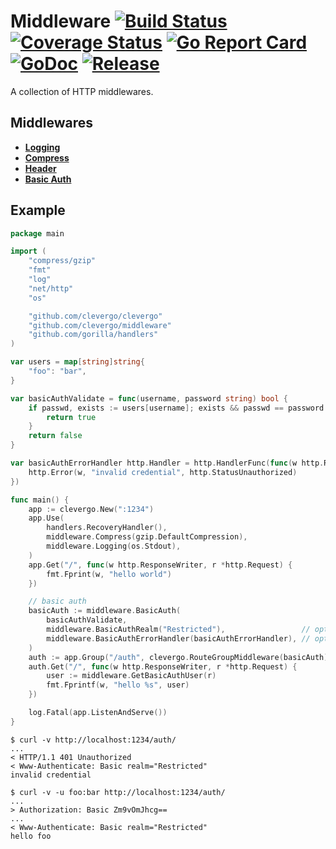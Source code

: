 # Middleware [![Build Status](https://travis-ci.org/clevergo/middleware.svg?branch=master)](https://travis-ci.org/clevergo/middleware) [![Coverage Status](https://coveralls.io/repos/github/clevergo/middleware/badge.svg?branch=master)](https://coveralls.io/github/clevergo/middleware?branch=master) [![Go Report Card](https://goreportcard.com/badge/github.com/clevergo/middleware)](https://goreportcard.com/report/github.com/clevergo/middleware) [![GoDoc](https://img.shields.io/badge/godoc-reference-blue)](https://pkg.go.dev/github.com/clevergo/middleware) [![Release](https://img.shields.io/github/release/clevergo/middleware.svg?style=flat-square)](https://github.com/clevergo/middleware/releases)

A collection of HTTP middlewares.

## Middlewares

- [**Logging**](https://pkg.go.dev/github.com/clevergo/middleware#Logging)
- [**Compress**](https://pkg.go.dev/github.com/clevergo/middleware#Compress)
- [**Header**](https://pkg.go.dev/github.com/clevergo/middleware#Header)
- [**Basic Auth**](https://pkg.go.dev/github.com/clevergo/middleware#BasicAuth)


## Example

```go
package main

import (
	"compress/gzip"
	"fmt"
	"log"
	"net/http"
	"os"

	"github.com/clevergo/clevergo"
	"github.com/clevergo/middleware"
	"github.com/gorilla/handlers"
)

var users = map[string]string{
	"foo": "bar",
}

var basicAuthValidate = func(username, password string) bool {
	if passwd, exists := users[username]; exists && passwd == password {
		return true
	}
	return false
}

var basicAuthErrorHandler http.Handler = http.HandlerFunc(func(w http.ResponseWriter, r *http.Request) {
	http.Error(w, "invalid credential", http.StatusUnauthorized)
})

func main() {
	app := clevergo.New(":1234")
	app.Use(
		handlers.RecoveryHandler(),
		middleware.Compress(gzip.DefaultCompression),
		middleware.Logging(os.Stdout),
	)
	app.Get("/", func(w http.ResponseWriter, r *http.Request) {
		fmt.Fprint(w, "hello world")
	})

	// basic auth
	basicAuth := middleware.BasicAuth(
		basicAuthValidate,
		middleware.BasicAuthRealm("Restricted"),                 // optional.
		middleware.BasicAuthErrorHandler(basicAuthErrorHandler), // optional.
	)
	auth := app.Group("/auth", clevergo.RouteGroupMiddleware(basicAuth))
	auth.Get("/", func(w http.ResponseWriter, r *http.Request) {
		user := middleware.GetBasicAuthUser(r)
		fmt.Fprintf(w, "hello %s", user)
	})

	log.Fatal(app.ListenAndServe())
}
```

```shell
$ curl -v http://localhost:1234/auth/
...
< HTTP/1.1 401 Unauthorized
< Www-Authenticate: Basic realm="Restricted"
invalid credential

$ curl -v -u foo:bar http://localhost:1234/auth/
...
> Authorization: Basic Zm9vOmJhcg==
...
< Www-Authenticate: Basic realm="Restricted"
hello foo
```
